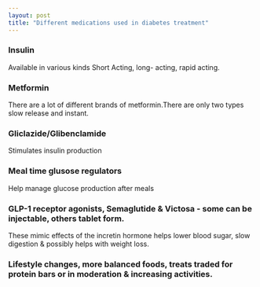 ```yaml
---
layout: post
title: "Different medications used in diabetes treatment"
--- 
```


### Insulin 
Available in various kinds Short Acting, long- acting, rapid acting.

### Metformin
There are a lot of different brands of metformin.There are only two types slow release and instant.
### Gliclazide/Glibenclamide
Stimulates insulin production

### Meal time glusose regulators
Help manage glucose production after meals

### GLP-1 receptor agonists, Semaglutide & Victosa - some can be injectable, others tablet form.
These mimic effects of the incretin hormone helps lower blood sugar, slow digestion & possibly helps with weight loss.

### Lifestyle changes, more balanced foods, treats traded for protein bars or in moderation & increasing activities.
